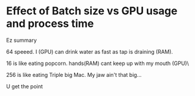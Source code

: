# Effect of Batch size vs GPU usage and process time
Ez summary

64 speeed. I (GPU) can drink water as fast as tap is draining (RAM).

16 is like eating popcorn. hands(RAM) cant keep up with my mouth (GPU)\

256 is like eating Triple big Mac. My jaw ain't that big...

U get the point

